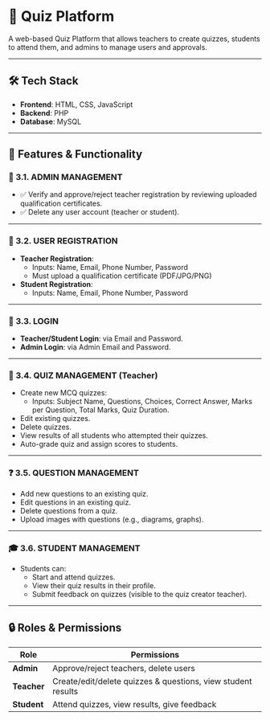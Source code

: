 # 🧠 Quiz Platform

A web-based Quiz Platform that allows teachers to create quizzes, students to attend them, and admins to manage users and approvals.

---

## 🛠️ Tech Stack

- **Frontend**: HTML, CSS, JavaScript  
- **Backend**: PHP  
- **Database**: MySQL  

---

## 🚀 Features & Functionality

### 👑 3.1. ADMIN MANAGEMENT

- ✅ Verify and approve/reject teacher registration by reviewing uploaded qualification certificates.
- ✅ Delete any user account (teacher or student).

---

### 📝 3.2. USER REGISTRATION

- **Teacher Registration**:
  - Inputs: Name, Email, Phone Number, Password
  - Must upload a qualification certificate (PDF/JPG/PNG)
- **Student Registration**:
  - Inputs: Name, Email, Phone Number, Password

---

### 🔐 3.3. LOGIN

- **Teacher/Student Login**: via Email and Password.
- **Admin Login**: via Admin Email and Password.

---

### 🧾 3.4. QUIZ MANAGEMENT (Teacher)

- Create new MCQ quizzes:
  - Inputs: Subject Name, Questions, Choices, Correct Answer, Marks per Question, Total Marks, Quiz Duration.
- Edit existing quizzes.
- Delete quizzes.
- View results of all students who attempted their quizzes.
- Auto-grade quiz and assign scores to students.

---

### ❓ 3.5. QUESTION MANAGEMENT

- Add new questions to an existing quiz.
- Edit questions in an existing quiz.
- Delete questions from a quiz.
- Upload images with questions (e.g., diagrams, graphs).

---

### 🎓 3.6. STUDENT MANAGEMENT

- Students can:
  - Start and attend quizzes.
  - View their quiz results in their profile.
  - Submit feedback on quizzes (visible to the quiz creator teacher).

---

## 🔒 Roles & Permissions

| Role     | Permissions |
|----------|-------------|
| **Admin**    | Approve/reject teachers, delete users |
| **Teacher**  | Create/edit/delete quizzes & questions, view student results |
| **Student**  | Attend quizzes, view results, give feedback |






